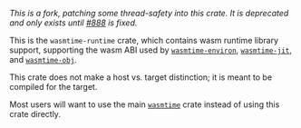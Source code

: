 _This is a fork, patching some thread-safety into this crate. It is deprecated and
only exists until [#888](https://github.com/bytecodealliance/wasmtime/issues/888) is fixed._

This is the `wasmtime-runtime` crate, which contains wasm runtime library
support, supporting the wasm ABI used by [`wasmtime-environ`],
[`wasmtime-jit`], and [`wasmtime-obj`].

This crate does not make a host vs. target distinction; it is meant to be
compiled for the target.

Most users will want to use the main [`wasmtime`] crate instead of using this
crate directly.

[`wasmtime-environ`]: https://crates.io/crates/wasmtime-environ
[`wasmtime-jit`]: https://crates.io/crates/wasmtime-jit
[`wasmtime-obj`]: https://crates.io/crates/wasmtime-obj
[`wasmtime`]: https://crates.io/crates/wasmtime
